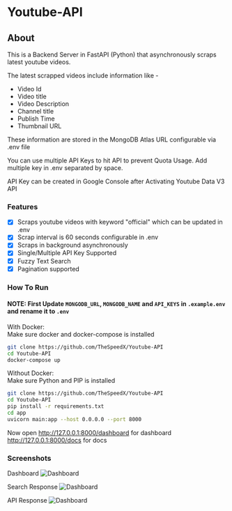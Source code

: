 # Youtube-API

## About

This is a Backend Server in FastAPI (Python) that asynchronously scraps latest youtube videos.

The latest scrapped videos include information like -

- Video Id
- Video title
- Video Description
- Channel title
- Publish Time
- Thumbnail URL

These information are stored in the MongoDB Atlas URL configurable via .env file

You can use multiple API Keys to hit API to prevent Quota Usage. Add multiple key in .env separated by space.

API Key can be created in Google Console after Activating Youtube Data V3 API

### Features

- [x] Scraps youtube videos with keyword "official" which can be updated in .env
- [x] Scrap interval is 60 seconds configurable in .env
- [x] Scraps in background asynchronously
- [x] Single/Multiple API Key Supported
- [x] Fuzzy Text Search
- [x] Pagination supported

### How To Run

#### NOTE: First Update `MONGODB_URL`, `MONGODB_NAME` and `API_KEYS` in `.example.env` and rename it to `.env`

With Docker:  
Make sure docker and docker-compose is installed

```bash
git clone https://github.com/TheSpeedX/Youtube-API
cd Youtube-API
docker-compose up
```

Without Docker:  
Make sure Python and PIP is installed

```bash
git clone https://github.com/TheSpeedX/Youtube-API
cd Youtube-API
pip install -r requirements.txt
cd app
uvicorn main:app --host 0.0.0.0 --port 8000
```

Now open <http://127.0.0.1:8000/dashboard> for dashboard <http://127.0.0.1:8000/docs> for docs

### Screenshots

Dashboard
![Dashboard](images/1.bmp)

Search Response
![Dashboard](images/2.bmp)

API Response
![Dashboard](images/1.bmp)

